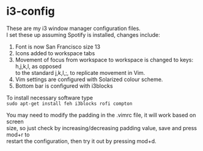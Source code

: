 # i3-config
These are my i3 window manager configuration files.  
I set these up assuming Spotify is installed, changes include:  
1. Font is now San Francisco size 13  
2. Icons added to workspace tabs  
3. Movement of focus from workspace to workspace is changed to keys: h,j,k,l, as opposed  
   to the standard j,k,l,;, to replicate movement in Vim.  
4. Vim settings are configured with Solarized colour scheme.  
5. Bottom bar is configured with i3blocks

To install necessary software type  
`sudo apt-get install feh i3blocks rofi compton`  
  
You may need to modify the padding in the .vimrc file, it will work based on screen  
size, so just check by increasing/decreasing padding value, save and press mod+r to  
restart the configuration, then try it out by pressing mod+d.
